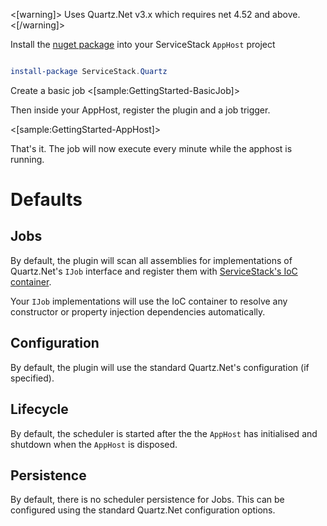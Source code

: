 <!--title: Getting Started-->

<[warning]>
Uses Quartz.Net v3.x which requires net 4.52 and above.
<[/warning]>

Install the [nuget package](https://www.nuget.org/packages/ServiceStack.Quartz/) into your ServiceStack `AppHost` project

```powershell

install-package ServiceStack.Quartz

```

Create a basic job
<[sample:GettingStarted-BasicJob]>

Then inside your AppHost, register the plugin and a job trigger.

<[sample:GettingStarted-AppHost]>

That's it. The job will now execute every minute while the apphost is running.

# Defaults

## Jobs

By default, the plugin will scan all assemblies for implementations of Quartz.Net's `IJob` interface and register them with [ServiceStack's IoC container](http://docs.servicestack.net/ioc).

Your `IJob` implementations will use the IoC container to resolve any constructor or property injection dependencies automatically.

## Configuration

By default, the plugin will use the standard Quartz.Net's configuration (if specified).

## Lifecycle

By default, the scheduler is started after the the `AppHost` has initialised and shutdown when the `AppHost` is disposed.

## Persistence

By default, there is no scheduler persistence for Jobs. This can be configured using the standard Quartz.Net configuration options.